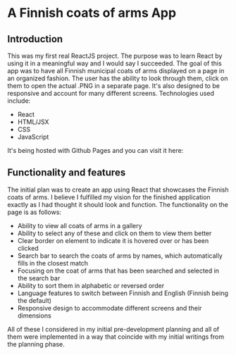 # A Finnish coats of arms App

## Introduction
This was my first real ReactJS project. The purpose was to learn React by using it in a meaningful way and I would say I succeeded. The goal of this app was to have
all Finnish municipal coats of arms displayed on a page in an organized fashion. The user has the ability to look through them, click on them to open the actual .PNG
in a separate page. It's also designed to be responsive and account for many different screens. Technologies used include:

- React
- HTML/JSX
- CSS
- JavaScript

It's being hosted with Github Pages and you can visit it here: 


## Functionality and features

The initial plan was to create an app using React that showcases the Finnish coats of arms. I believe I fulfilled my vision for the finished application exactly as I had
thought it should look and function. The functionality on the page is as follows:

- Ability to view all coats of arms in a gallery
- Ability to select any of these and click on them to view them better
- Clear border on element to indicate it is hovered over or has been clicked
- Search bar to search the coats of arms by names, which automatically fills in the closest match
- Focusing on the coat of arms that has been searched and selected in the search bar
- Ability to sort them in alphabetic or reversed order
- Language features to switch between Finnish and English (Finnish being the default)
- Responsive design to accommodate different screens and their dimensions 

All of these I considered in my initial pre-development planning and all of them were implemented in a way that coincide with my initial writings from the planning phase.
